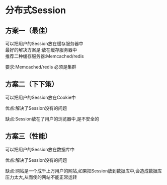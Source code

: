 # 分布式Session

## 方案一（最佳）

可以把用户的Session放在缓存服务器中  
   最好的解决方案是:放在缓存服务器中  
推荐二种缓存服务器:Memcached/redis

要求:Memcached/redis 必须是集群

## 方案二（下下策）

可以把用户的Session放在Cookie中

优点:解决了Session没有的问题

缺点:Session放在了用户的浏览器中,是不安全的

## 方案三（性能）

可以把用户的Session放在数据库中

优点:解决了Session没有的问题

缺点:网站是一个成千上万用户的网站,如果把Session放到数据库中,会造成数据库压力太大,从而使的网站不能正常运转

